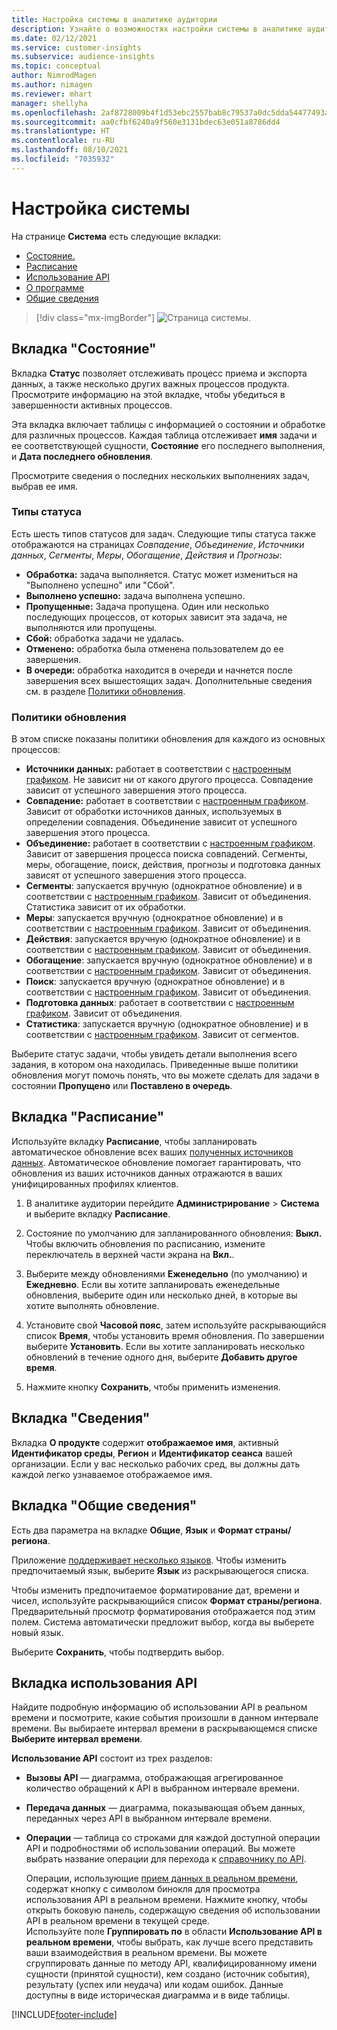 ```yaml
---
title: Настройка системы в аналитике аудитории
description: Узнайте о возможностях настройки системы в аналитике аудитории Dynamics 365 Customer Insights.
ms.date: 02/12/2021
ms.service: customer-insights
ms.subservice: audience-insights
ms.topic: conceptual
author: NimrodMagen
ms.author: nimagen
ms.reviewer: mhart
manager: shellyha
ms.openlocfilehash: 2af8728009b4f1d53ebc2557bab8c79537a0dc5dda54477493ab1ad16f3f9a8a
ms.sourcegitcommit: aa0cfbf6240a9f560e3131bdec63e051a8786dd4
ms.translationtype: HT
ms.contentlocale: ru-RU
ms.lasthandoff: 08/10/2021
ms.locfileid: "7035932"
---
```

# <a name="system-configuration"></a>Настройка системы

На странице **Система** есть следующие вкладки:
- [Состояние.](#status-tab)
- [Расписание](#schedule-tab)
- [Использование API](#api-usage-tab)
- [О программе](#about-tab)
- [Общие сведения](#general-tab)

> [!div class="mx-imgBorder"]
> ![Страница системы.](media/system-tabs.png "Страница системы")

## <a name="status-tab"></a>Вкладка "Состояние"

Вкладка **Статус** позволяет отслеживать процесс приема и экспорта данных, а также несколько других важных процессов продукта. Просмотрите информацию на этой вкладке, чтобы убедиться в завершенности активных процессов.

Эта вкладка включает таблицы с информацией о состоянии и обработке для различных процессов. Каждая таблица отслеживает **имя** задачи и ее соответствующей сущности, **Состояние** его последнего выполнения, и **Дата последнего обновления**.

Просмотрите сведения о последних нескольких выполнениях задач, выбрав ее имя.

### <a name="status-types"></a>Типы статуса

Есть шесть типов статусов для задач. Следующие типы статуса также отображаются на страницах *Совпадение*, *Объединение*, *Источники данных*, *Сегменты*, *Меры*, *Обогащение*, *Действия* и *Прогнозы*:

- **Обработка:** задача выполняется. Статус может измениться на "Выполнено успешно" или "Сбой".
- **Выполнено успешно:** задача выполнена успешно.
- **Пропущенные:** Задача пропущена. Один или несколько последующих процессов, от которых зависит эта задача, не выполняются или пропущены.
- **Сбой:** обработка задачи не удалась.
- **Отменено:** обработка была отменена пользователем до ее завершения.
- **В очереди:** обработка находится в очереди и начнется после завершения всех вышестоящих задач. Дополнительные сведения см. в разделе [Политики обновления](#refresh-policies).

### <a name="refresh-policies"></a>Политики обновления

В этом списке показаны политики обновления для каждого из основных процессов:

- **Источники данных:** работает в соответствии с [настроенным графиком](#schedule-tab). Не зависит ни от какого другого процесса. Совпадение зависит от успешного завершения этого процесса.
- **Совпадение:** работает в соответствии с [настроенным графиком](#schedule-tab). Зависит от обработки источников данных, используемых в определении совпадения. Объединение зависит от успешного завершения этого процесса.
- **Объединение:** работает в соответствии с [настроенным графиком](#schedule-tab). Зависит от завершения процесса поиска совпадений. Сегменты, меры, обогащение, поиск, действия, прогнозы и подготовка данных зависят от успешного завершения этого процесса.
- **Сегменты**: запускается вручную (однократное обновление) и в соответствии с [настроенным графиком](#schedule-tab). Зависит от объединения. Статистика зависит от их обработки.
- **Меры**: запускается вручную (однократное обновление) и в соответствии с [настроенным графиком](#schedule-tab). Зависит от объединения.
- **Действия**: запускается вручную (однократное обновление) и в соответствии с [настроенным графиком](#schedule-tab). Зависит от объединения.
- **Обогащение**: запускается вручную (однократное обновление) и в соответствии с [настроенным графиком](#schedule-tab). Зависит от объединения.
- **Поиск**: запускается вручную (однократное обновление) и в соответствии с [настроенным графиком](#schedule-tab). Зависит от объединения.
- **Подготовка данных**: работает в соответствии с [настроенным графиком](#schedule-tab). Зависит от объединения.
- **Статистика**: запускается вручную (однократное обновление) и в соответствии с [настроенным графиком](#schedule-tab). Зависит от сегментов.

Выберите статус задачи, чтобы увидеть детали выполнения всего задания, в котором она находилась. Приведенные выше политики обновления могут помочь понять, что вы можете сделать для задачи в состоянии **Пропущено** или **Поставлено в очередь**.

## <a name="schedule-tab"></a>Вкладка "Расписание"

Используйте вкладку **Расписание**, чтобы запланировать автоматическое обновление всех ваших [полученных источников данных](data-sources.md). Автоматическое обновление помогает гарантировать, что обновления из ваших источников данных отражаются в ваших унифицированных профилях клиентов.

1. В аналитике аудитории перейдите **Администрирование** > **Система** и выберите вкладку **Расписание**.

2. Состояние по умолчанию для запланированного обновления: **Выкл.** Чтобы включить обновления по расписанию, измените переключатель в верхней части экрана на **Вкл.**.

3. Выберите между обновлениями **Еженедельно** (по умолчанию) и **Ежедневно**. Если вы хотите запланировать еженедельные обновления, выберите один или несколько дней, в которые вы хотите выполнять обновление.

4. Установите свой **Часовой пояс**, затем используйте раскрывающийся список **Время**, чтобы установить время обновления. По завершении выберите **Установить**. Если вы хотите запланировать несколько обновлений в течение одного дня, выберите **Добавить другое время**.

5. Нажмите кнопку **Сохранить**, чтобы применить изменения.

## <a name="about-tab"></a>Вкладка "Сведения"

Вкладка **О продукте** содержит **отображаемое имя**, активный **Идентификатор среды**, **Регион** и **Идентификатор сеанса** вашей организации. Если у вас несколько рабочих сред, вы должны дать каждой легко узнаваемое отображаемое имя.

## <a name="general-tab"></a>Вкладка "Общие сведения"

Есть два параметра на вкладке **Общие**, **Язык** и **Формат страны/региона**.

Приложение [поддерживает несколько языков](supported-languages.md). Чтобы изменить предпочитаемый язык, выберите **Язык** из раскрывающегося списка.

Чтобы изменить предпочитаемое форматирование дат, времени и чисел, используйте раскрывающийся список **Формат страны/региона**. Предварительный просмотр форматирования отображается под этим полем. Система автоматически предложит выбор, когда вы выберете новый язык.

Выберите **Сохранить**, чтобы подтвердить выбор.

## <a name="api-usage-tab"></a>Вкладка использования API

Найдите подробную информацию об использовании API в реальном времени и посмотрите, какие события произошли в данном интервале времени. Вы выбираете интервал времени в раскрывающемся списке **Выберите интервал времени**. 

**Использование API** состоит из трех разделов: 
- **Вызовы API** — диаграмма, отображающая агрегированное количество обращений к API в выбранном интервале времени.

- **Передача данных** — диаграмма, показывающая объем данных, переданных через API в выбранном интервале времени.

-  **Операции** — таблица со строками для каждой доступной операции API и подробностями об использовании операций. Вы можете выбрать название операции для перехода к [справочнику по API](https://developer.ci.ai.dynamics.com/api-details#api=CustomerInsights&operation=Get-all-instances).

   Операции, использующие [прием данных в реальном времени](real-time-data-ingestion.md), содержат кнопку с символом бинокля для просмотра использования API в реальном времени. Нажмите кнопку, чтобы открыть боковую панель, содержащую сведения об использовании API в реальном времени в текущей среде.   
   Используйте поле **Группировать по** в области **Использование API в реальном времени**, чтобы выбрать, как лучше всего представить ваши взаимодействия в реальном времени. Вы можете сгруппировать данные по методу API, квалифицированному имени сущности (принятой сущности), кем создано (источник события), результату (успех или неудача) или кодам ошибок. Данные доступны в виде историческая диаграмма и в виде таблицы.


[!INCLUDE[footer-include](../includes/footer-banner.md)]